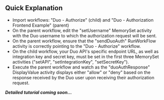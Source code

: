 <h2>Quick Explanation</h2>
<ul>
  <li>Import workflows: "Duo - Authorize" (child) and "Duo - Authorization Frontend Example" (parent)</li>
  <li>On the parent workflow, edit the "setUsername" MemorySet activity with the Duo username to which the authorization request will be sent.</li>
  <li>On the parent workflow, ensure that the "sendDuoAuth" RunWorkFlow activity is correctly pointing to the "Duo - Authorize" workflow.</li>
  <li>On the child workflow, your Duo API's specific endpoint URL, as well as integration key and secret key, must be set in the first three MemorySet activities ("setAPI", "setIntegrationKey", "setSecretKey").
  <li>Execute the parent workflow and watch as the "duoAuthResponse" DisplayValue activity displays either "allow" or "deny" based on the response received by the Duo user upon receiving their authorization request.</li>
</ul>

<b><i>Detailed tutorial coming soon...</i></b>
